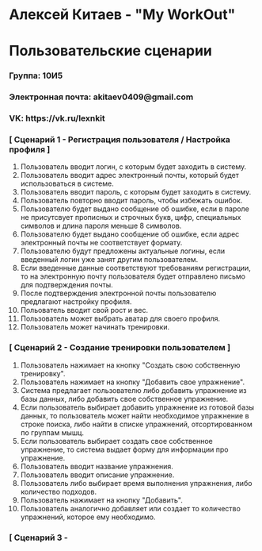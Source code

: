 <h1> Алексей Китаев - "My WorkOut" </h1>
<h1> Пользовательские сценарии </h1>
<h3> Группа: 10И5 </h3>
<h3> Электронная почта: akitaev0409@gmail.com </h3>
<h3> VK: https://vk.ru/lexnkit </h3>
<h3> [ Сценарий 1 - Регистрация пользователя / Настройка профиля ]</h3>
<ol>
  <li> Пользователь вводит логин, с которым будет заходить в систему. </li>
  <li> Пользователь вводит адрес электронный почты, который будет использоваться в системе. </li>
  <li> Пользователь вводит пароль, с которым будет заходить в систему. </li>
  <li> Пользователь повторно вводит пароль, чтобы избежать ошибок. </li>
  <li> Пользователю будет выдано сообщение об ошибке, если в пароле не присутсвует прописных и строчных букв, цифр, специальных символов и длина пароля меньше 8 символов. </li>
  <li> Пользователю будет выдано сообщение об ошибке, если адрес электронный почты не соответствует формату. </li>
  <li> Пользователю будут предложены актуальные логины, если введенный логин уже занят другим пользователем. </li>
  <li> Если введенные данные соответствуют требованиям регистрации, то на электронную почту пользователя будет отправлено письмо для подтверждения почты. </li>
  <li> После подтверждения электронной почты пользователю предлагают настройку профиля. </li>
  <li> Польователь вводит свой рост и вес.  </li>
  <li> Пользователь может выбрать аватар для своего профиля. </li>
  <li> Пользователь может начинать тренировки. </li>
</ol>
<h3> [ Cценарий 2 - Создание тренировки пользователем ] </h3>
<ol>
  <li> Пользователь нажимает на кнопку "Создать свою собственную тренировку". </li>
  <li> Пользователь нажимает на кнопку "Добавить свое упражнение". </li>
  <li> Система предлагает пользователю либо добавить упражнение из базы данных, либо добавить свое собственное упражнение. </li>
  <li> Если пользователь выбирает добавить упражнение из готовой базы данных, то пользователь может найти необходимое упражнение в строке поиска, либо найти в списке упражнений, отсортированном по группам мышц. </li>
  <li> Если пользователь выбирает создать свое собственное упражнение, то система выдает форму для информации про упражнение. </li>
  <li> Пользователь вводит название упражнения. </li>
  <li> Пользователь вводит описание упражнение. </li>
  <li> Пользователь либо выбирает время выполнения упражнения, либо количество подходов. </li>
  <li> Пользователь нажимает на кнопку "Добавить". </li>
  <li> Пользователь аналогично добавляет или создает то количество упражнений, которое ему необходимо. </li>
</ol>
<h3> [ Сценарий 3 - 


